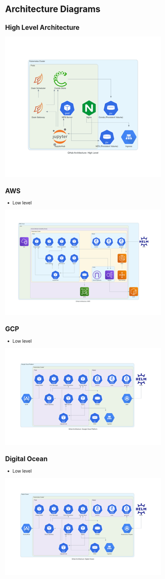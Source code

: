 # Architecture Diagrams

## High Level Architecture

![High Level](generated/high_level_architecture.png "High Level Architecture Diagram")

## AWS

* Low level

![AWS](generated/qhub_aws_architecture.png "AWS Low Level Architecture Diagram")


## GCP

* Low level

![GCP](generated/qhub_gcp_architecture.png "GCP Low Level Architecture Diagram")


## Digital Ocean

* Low level

![DO](generated/qhub_do_architecture.png "DO Low Level Architecture Diagram")

